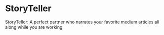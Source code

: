 # StoryTeller
StoryTeller: A perfect partner who narrates your favorite medium articles all along while you are working.
